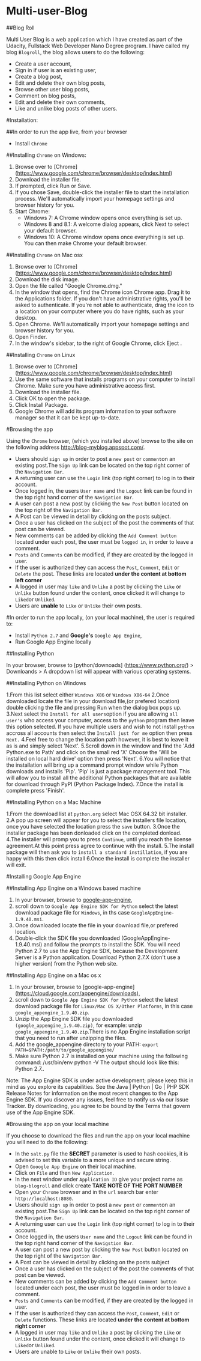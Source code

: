 # Multi-user-Blog

##Blog Roll

Multi User Blog is a web application which I have created as part of the Udacity, Fullstack Web Developer Nano Degree program. I have called my blog `Blogroll`, the blog allows users to do the following:

* Create a user account,
* Sign in if user is an existing user,
* Create a blog post,
* Edit and delete their own blog posts,
* Browse other user blog posts,
* Comment on blog posts,
* Edit and delete their own comments,
* Like and unlike blog posts of other users.

#Installation:

##In order to run the app live, from your browser

* Install `Chrome`

##Installing `Chrome` on Windows:

1. Browse over to [Chrome] (https://www.google.com/chrome/browser/desktop/index.html)
2. Download the installer file.
3. If prompted, click Run or Save.
4. If you chose Save, double-click the installer file to start the installation process. We'll automatically import your homepage settings and browser history for you.
5. Start Chrome:
   * Windows 7: A Chrome window opens once everything is set up.
   * Windows 8 and 8.1: A welcome dialog appears, click Next to select your default browser.
   * Windows 10: A Chrome window opens once everything is set up. You can then make Chrome your default browser.

##Installing `Chrome` on Mac osx

1. Browse over to [Chrome] (https://www.google.com/chrome/browser/desktop/index.html)
2. Download the disk image.
3. Open the file called "Google Chrome.dmg." 
4. In the window that opens, find the Chrome icon Chrome app. Drag it to the Applications folder. If you don't have administrative rights, you'll be asked to authenticate. If you're not able to authenticate, drag the icon to a location on your computer where you do have rights, such as your desktop. 
5. Open Chrome. We'll automatically import your homepage settings and browser history for you.
6. Open Finder.
7. In the window's sidebar, to the right of Google Chrome, click Eject .

##Installing `Chrome` on Linux

1. Browse over to [Chrome] (https://www.google.com/chrome/browser/desktop/index.html)
2. Use the same software that installs programs on your computer to install Chrome. Make sure you have administrative access first.
3. Download the installer file.
4. Click OK to open the package.
5. Click Install Package.
6. Google Chrome will add its program information to your software manager so that it can be kept up-to-date.

#Browsing the app

Using the `Chrome` browser, (which you installed above) browse to the site on the following address http://blog-myblog.appspot.com/.
 * Users should `sign up` in order to post a `new post` or `comment`on an existing post.The `Sign Up` link can be located on the top right corner of the `Navigation Bar`.
 * A returning user can use the `Login` link (top right corner) to log in to their account.
 * Once logged in, the users `User name` and the `Logout` link can be found in the top right hand corner of the `Navigation Bar`.
 * A user can post a new post by clicking the `New Post` button located on the top right of the `Navigation Bar`.
 * A Post can be viewed in detail by clicking on the posts subject.
 * Once a user has clicked on the subject of the post the comments of that post can be viewed.
 * New comments can be added by clicking the `Add Comment button` located under each post, the user must be `logged in`, in order to leave a comment.
 * `Posts` and `Comments` can be modified, if they are created by the logged in user.
 * If the user is authorized they can access the `Post`, `Comment`, `Edit` or `Delete` the post. These links are located **under the content at bottom left corner**
 * A logged in user may `like` and `Unlike` a post by clicking the `Like` or `Unlike` button found under the content, once clicked it will change to `Liked`or `Unliked`.
 * Users are **unable** to `Like` or `Unlike` their own posts.

#In order to run the app locally, (on your local machine), the user is required to:

 * Install `Python 2.7` and **Google's** `Google App Engine`,
 * Run Google App Engine locally

##Installing Python

In your browser, browse to [python/downoads] (https://www.python.org/) > Downloands > A dropdown list will appear with various operating systems.

##Installing Python on Windows

1.From this list select either `Windows X86` or `Windows X86-64`
2.Once downloaded locate the file in your download file,(or prefered location) double clicking the file and pressing Run when the dialog box pops up.
3.Next select the `Install for all users`option if you are allowing `all user's` who access your computer, access to the `python` program then leave this option selected. If you have multiple users and wish to not install `python` accross all accounts then select the `Install just for me` option then press `Next.`
4.Feel free to change the location path however, it is best to leave it as is and simply select 'Next'.
5.Scroll down in the window and find the 'Add Python.exe to Path' and click on the small red 'X' Choose the 'Will be installed on local hard drive' option then press 'Next'.
6.You will notice that the installation will bring up a command prompt window while Python downloads and installs 'Pip'. 'Pip' is just a package management tool. This will allow you to install all the additional Python packages that are available for download through PyPI (Python Package Index).
7.Once the install is complete press 'Finish'.

##Installing Python on a Mac Machine

1.From the download list at `python.org` select Mac OSX 64.32 bit installer.
2.A pop up screen will appear for you to select the installers file location, once you have selected the location press the `save` button.
3.Once the installer package has been donloaded click on the completed donload.
4.The installer will promp you to press `Continue`, until you reach the license agreement.At this point press agree to continue with the install.
5.The install package will then ask you to `install a standard instillation`, if you are happy with this then click install
6.Once the install is complete the installer will exit.

#Installing Google App Engine

##Installing App Engine on a Windows based machine

1. In your browser, browse to [google-app-engine](https://cloud.google.com/appengine/downloads),
2. scroll down to `Google App Engine SDK for Python` select the latest download package file for `Windows`, in ths case `GoogleAppEngine-1.9.40.msi`.
3. Once downloaded locate the file in your download file,or prefered location.
4. Double-click the SDK file you downloaded (GoogleAppEngine-1.9.40.msi) and follow the prompts to install the SDK.
You will need Python 2.7 to use the App Engine SDK, because the Development Server is a Python application. Download Python 2.7.X (don't use a higher version) from the Python web site.

##Installing App Engine on a Mac os x

1. In your browser, browse to [google-app-engine] (https://cloud.google.com/appengine/downloads),
2. scroll down to `Google App Engine SDK for Python` select the latest download package file for `Linux/Mac OS X/Other Platforms`, in this case `google_appengine_1.9.40.zip`.
3. Unzip the App Engine SDK file you downloaded `(google_appengine_1.9.40.zip)`, for example:
unzip `google_appengine_1.9.40.zip`.There is no App Engine installation script that you need to run after unzipping the files.
4. Add the google_appengine directory to your PATH: `export PATH=$PATH:/path/to/google_appengine/` 
5. Make sure Python 2.7 is installed on your machine using the following command:
/usr/bin/env python -V
The output should look like this: Python 2.7.<number>.

Note: The App Engine SDK is under active development; please keep this in mind as you explore its capabilities. See the Java | Python | Go | PHP SDK Release Notes for information on the most recent changes to the App Engine SDK. If you discover any issues, feel free to notify us via our Issue Tracker.
By downloading, you agree to be bound by the Terms that govern use of the App Engine SDK.

#Browsing the app on your local machine
 
 If you choose to download the files and run the app on your local machine you will need to do the following:
 
 * In the `salt.py` file the **SECRET** parameter is used to hash cookies, it is advised to set this variable to a more unique and secure string.
 * Open `Gooogle App Engine` on their local machine.
 * Click on `File` and then `New Application`.
 * In the next window under `Application ID` give your project name as `blog-blogroll` and click create **TAKE NOTE OF THE PORT NUMBER**
 * Open your `Chrome` browser and in the `url` search bar enter `http://localhost:8080`.
 * Users should `sign up` in order to post a `new post` or `comment`on an existing post.The `Sign Up` link can be located on the top right corner of the `Navigation Bar`.
 * A returning user can use the `Login` link (top right corner) to log in to their account.
 * Once logged in, the users `User name` and the `Logout` link can be found in the top right hand corner of the `Navigstion Bar`.
 * A user can post a new post by clicking the `New Post` button located on the top right of the `Navigation Bar`.
 * A Post can be viewed in detail by clicking on the posts subject
 * Once a user has clicked on the subject of the post the comments of that post can be viewed.
 * New comments can be added by clicking the `Add Comment button` located under each post, the user must be logged in in order to leave a comment.
 * `Posts` and `Comments` can be modified, if they are created by the logged in user.
 * If the user is authorized they can access the `Post`, `Comment`, `Edit` or `Delete` functions. These links are located **under the content at bottom right corner**
 * A logged in user may `like` and `Unlike` a post by clicking the `Like` or `Unlike` button found under the content, once clicked it will change to `Liked`or `Unliked`.
 * Users are unable to `Like` or `Unlike` their own posts.
 
